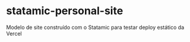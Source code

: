 # statamic-personal-site
Modelo de site construído com o Statamic para testar deploy estático da Vercel
